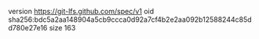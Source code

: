 version https://git-lfs.github.com/spec/v1
oid sha256:bdc5a2aa148904a5cb9ccca0d92a7cf4b2e2aa092b12588244c85dd780e27e16
size 163
